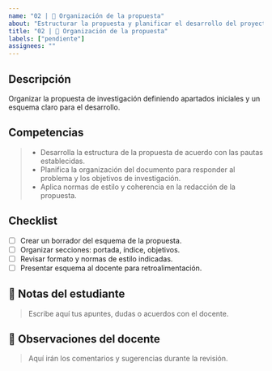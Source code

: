 ```yaml
---
name: "02 | 📂 Organización de la propuesta"
about: "Estructurar la propuesta y planificar el desarrollo del proyecto"
title: "02 | 📂 Organización de la propuesta"
labels: ["pendiente"]
assignees: ""
---
```


## Descripción
Organizar la propuesta de investigación definiendo apartados iniciales y un esquema claro para el desarrollo.

## Competencias
> - Desarrolla la estructura de la propuesta de acuerdo con las pautas establecidas.  
> - Planifica la organización del documento para responder al problema y los objetivos de investigación.  
> - Aplica normas de estilo y coherencia en la redacción de la propuesta.

## Checklist
- [ ] Crear un borrador del esquema de la propuesta.
- [ ] Organizar secciones: portada, índice, objetivos.
- [ ] Revisar formato y normas de estilo indicadas.
- [ ] Presentar esquema al docente para retroalimentación.

## 📝 Notas del estudiante
> Escribe aquí tus apuntes, dudas o acuerdos con el docente.

## 💬 Observaciones del docente
> Aquí irán los comentarios y sugerencias durante la revisión.
